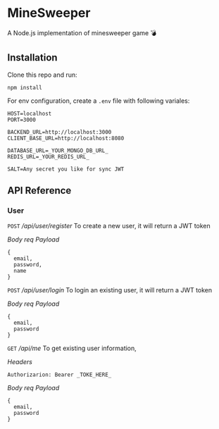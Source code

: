 # MineSweeper
A Node.js implementation of minesweeper game 💣

## Installation

Clone this repo and run:

```npm install```

For env configuration, create a `.env` file with following variales:

```
HOST=localhost
PORT=3000

BACKEND_URL=http://localhost:3000
CLIENT_BASE_URL=http://localhost:8080

DATABASE_URL=_YOUR_MONGO_DB_URL_
REDIS_URL=_YOUR_REDIS_URL_

SALT=Any secret you like for sync JWT
```

## API Reference

### User
`POST` _/api/user/register_
To create a new user, it will return a JWT token

*Body req Payload*
```
{
  email,
  password,
  name
}
```

`POST` _/api/user/login_
To login an existing user, it will return a JWT token

*Body req Payload*
```
{
  email,
  password
}
```

`GET` _/api/me_
To get existing user information,

*Headers*
```
Authorizarion: Bearer _TOKE_HERE_
```

*Body req Payload*
```
{
  email,
  password
}
```
